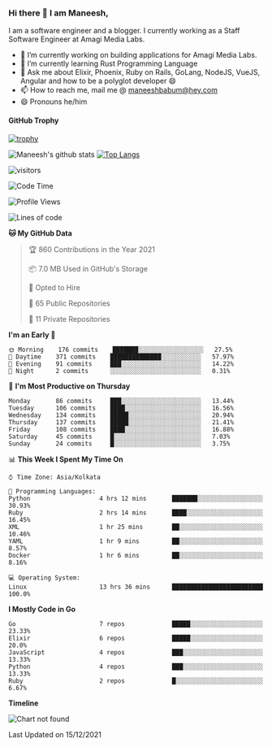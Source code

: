 ### Hi there 👋 I am Maneesh,

I am a software engineer and a blogger. I currently working as a Staff Software Engineer at Amagi Media Labs.


- 🔭 I’m currently working on building applications for Amagi Media Labs.
- 🌱 I’m currently learning Rust Programming Language
- 💬 Ask me about Elixir, Phoenix, Ruby on Rails, GoLang, NodeJS, VueJS, Angular and how to be a polyglot developer 😄
- 📫 How to reach me, mail me @ maneeshbabum@hey.com
- 😄 Pronouns he/him

#### GitHub Trophy
[![trophy](https://github-profile-trophy.vercel.app/?username=mbm-c)](https://github.com/ryo-ma/github-profile-trophy)

![Maneesh's github stats](https://github-readme-stats.vercel.app/api?username=mbm-c&show_icons=true)
[![Top Langs](https://github-readme-stats.vercel.app/api/top-langs/?username=mbm-c)](https://github.com/anuraghazra/github-readme-stats)


![visitors](https://visitor-badge.glitch.me/badge?page_id=maneeshbabu.maneeshbabu)

<!--START_SECTION:waka-->
![Code Time](http://img.shields.io/badge/Code%20Time-403%20hrs%2015%20mins-blue)

![Profile Views](http://img.shields.io/badge/Profile%20Views-0-blue)

![Lines of code](https://img.shields.io/badge/From%20Hello%20World%20I%27ve%20Written-288%20Thousand%20lines%20of%20code-blue)

**🐱 My GitHub Data** 

> 🏆 860 Contributions in the Year 2021
 > 
> 📦 7.0 MB Used in GitHub's Storage 
 > 
> 💼 Opted to Hire
 > 
> 📜 65 Public Repositories 
 > 
> 🔑 11 Private Repositories  
 > 
**I'm an Early 🐤** 

```text
🌞 Morning    176 commits    ███████░░░░░░░░░░░░░░░░░░   27.5% 
🌆 Daytime    371 commits    ██████████████░░░░░░░░░░░   57.97% 
🌃 Evening    91 commits     ███░░░░░░░░░░░░░░░░░░░░░░   14.22% 
🌙 Night      2 commits      ░░░░░░░░░░░░░░░░░░░░░░░░░   0.31%

```
📅 **I'm Most Productive on Thursday** 

```text
Monday       86 commits     ███░░░░░░░░░░░░░░░░░░░░░░   13.44% 
Tuesday      106 commits    ████░░░░░░░░░░░░░░░░░░░░░   16.56% 
Wednesday    134 commits    █████░░░░░░░░░░░░░░░░░░░░   20.94% 
Thursday     137 commits    █████░░░░░░░░░░░░░░░░░░░░   21.41% 
Friday       108 commits    ████░░░░░░░░░░░░░░░░░░░░░   16.88% 
Saturday     45 commits     █░░░░░░░░░░░░░░░░░░░░░░░░   7.03% 
Sunday       24 commits     █░░░░░░░░░░░░░░░░░░░░░░░░   3.75%

```


📊 **This Week I Spent My Time On** 

```text
⌚︎ Time Zone: Asia/Kolkata

💬 Programming Languages: 
Python                   4 hrs 12 mins       ███████░░░░░░░░░░░░░░░░░░   30.93% 
Ruby                     2 hrs 14 mins       ████░░░░░░░░░░░░░░░░░░░░░   16.45% 
XML                      1 hr 25 mins        ██░░░░░░░░░░░░░░░░░░░░░░░   10.46% 
YAML                     1 hr 9 mins         ██░░░░░░░░░░░░░░░░░░░░░░░   8.57% 
Docker                   1 hr 6 mins         ██░░░░░░░░░░░░░░░░░░░░░░░   8.16%

💻 Operating System: 
Linux                    13 hrs 36 mins      █████████████████████████   100.0%

```

**I Mostly Code in Go** 

```text
Go                       7 repos             █████░░░░░░░░░░░░░░░░░░░░   23.33% 
Elixir                   6 repos             █████░░░░░░░░░░░░░░░░░░░░   20.0% 
JavaScript               4 repos             ███░░░░░░░░░░░░░░░░░░░░░░   13.33% 
Python                   4 repos             ███░░░░░░░░░░░░░░░░░░░░░░   13.33% 
Ruby                     2 repos             █░░░░░░░░░░░░░░░░░░░░░░░░   6.67%

```


**Timeline**

![Chart not found](https://raw.githubusercontent.com/mbm-c/mbm-c/master/charts/bar_graph.png) 


 Last Updated on 15/12/2021
<!--END_SECTION:waka-->

<!--
**maneeshbabu/maneeshbabu** is a ✨ _special_ ✨ repository because its `README.md` (this file) appears on your GitHub profile.

Here are some ideas to get you started:

- 🔭 I’m currently working on ...
- 🌱 I’m currently learning ...
- 👯 I’m looking to collaborate on ...
- 🤔 I’m looking for help with ...
- 💬 Ask me about ...
- 📫 How to reach me: ...
- 😄 Pronouns: ...
- ⚡ Fun fact: ...
-->
